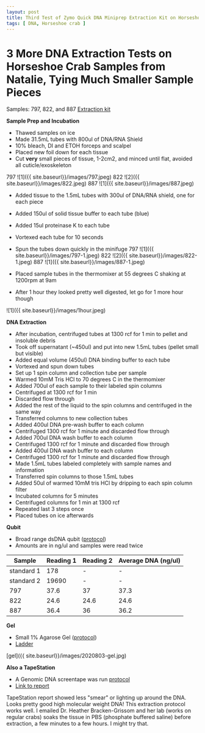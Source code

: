 ```yaml
---
layout: post
title: Third Test of Zymo Quick DNA Miniprep Extraction Kit on Horseshoe Crab Tissue
tags: [ DNA, Horseshoe crab ]
---
```


# 3 More DNA Extraction Tests on Horseshoe Crab Samples from Natalie, Tying Much Smaller Sample Pieces

Samples: 797, 822, and 887
[Extraction kit](https://www.zymoresearch.com/collections/quick-dna-kits/products/quick-dna-miniprep-plus-kit)

**Sample Prep and Incubation**

- Thawed samples on ice
- Made 31.5mL tubes with 800ul of DNA/RNA Shield
- 10% bleach, DI and ETOH forceps and scalpel
- Placed new foil down for each tissue
- Cut **very** small pieces of tissue, 1-2cm2, and minced until flat, avoided all cuticle/exoskeleton

797
![1]({{ site.baseurl}}/images/797.jpeg)
822
![2]({{ site.baseurl}}/images/822.jpeg)
887
![1]({{ site.baseurl}}/images/887.jpeg)

- Added tissue to the 1.5mL tubes with 300ul of DNA/RNA shield, one for each piece
- Added 150ul of solid tissue buffer to each tube (blue)
- Added 15ul proteinase K to each tube
- Vortexed each tube for 10 seconds
- Spun the tubes down quickly in the minifuge
797
![1]({{ site.baseurl}}/images/797-1.jpeg)
822
![2]({{ site.baseurl}}/images/822-1.jpeg)
887
![1]({{ site.baseurl}}/images/887-1.jpeg)

- Placed sample tubes in the thermomixer at 55 degrees C shaking at 1200rpm at 9am
- After 1 hour they looked pretty well digested, let go for 1 more hour though

![1]({{ site.baseurl}}/images/1hour.jpeg)

**DNA Extraction**

- After incubation, centrifuged tubes at 1300 rcf for 1 min to pellet and insoluble debris
- Took off supernatant (~450ul) and put into new 1.5mL tubes (pellet small but visible)
- Added equal volume (450ul) DNA binding buffer to each tube
- Vortexed and spun down tubes
- Set up 1 spin column and collection tube per sample
- Warmed 10mM Tris HCl to 70 degrees C in the thermomixer
- Added 700ul of each sample to their labeled spin columns
- Centrifuged at 1300 rcf for 1 min
- Discarded flow through
- Added the rest of the liquid to the spin columns and centrifuged in the same way
- Transferred columns to new collection tubes
- Added 400ul DNA pre-wash buffer to each column
- Centrifuged 1300 rcf for 1 minute and discarded flow through
- Added 700ul DNA wash buffer to each column
- Centrifuged 1300 rcf for 1 minute and discarded flow through
- Added 400ul DNA wash buffer to each column
- Centrifuged 1300 rcf for 1 minute and discarded flow through
- Made 1.5mL tubes labeled completely with sample names and information
- Transferred spin columns to those 1.5mL tubes
- Added 50ul of warmed 10mM tris HCl by dripping to each spin column filter
- Incubated columns for 5 minutes
- Centrifuged columns for 1 min at 1300 rcf
- Repeated last 3 steps once
- Placed tubes on ice afterwards

**Qubit**

- Broad range dsDNA qubit ([protocol](https://meschedl.github.io/MES_Puritz_Lab_Notebook/2019-03-02/Qubit-Protocol))
- Amounts are in ng/ul and samples were read twice

|Sample|Reading 1|Reading 2| Average DNA (ng/ul)|
|---|---|---|---|
|standard 1|178|-|-|
|standard 2|19690|-|-|
|797|37.6|37|37.3|
|822|24.6|24.6|24.6|
|887|36.4|36|36.2|

**Gel**

- Small 1% Agarose Gel ([protocol](https://meschedl.github.io/MES_Puritz_Lab_Notebook/2019-03-01/PPP-Lab-Gel-Protocol))
- [Ladder](https://www.thermofisher.com/document-connect/document-connect.html?url=https%3A%2F%2Fassets.thermofisher.com%2FTFS-Assets%2FLSG%2Fmanuals%2FMAN0013047_GeneRuler_1kb_Plus_DNALadder_250ug_UG.pdf&title=VXNlciBHdWlkZTogR2VuZVJ1bGVyIDEga2IgUGx1cyBETkEgTGFkZGVy)

[gel]({{ site.baseurl}}/images/2020803-gel.jpg)


**Also a TapeStation**

- A Genomic DNA screentape was run [protocol](https://meschedl.github.io/MESPutnam_Open_Lab_Notebook/DNA-Tapestation/)
- [Link to report](https://github.com/meschedl/MES_Puritz_Lab_Notebook/blob/master/tapetstations/2020-08-04.pdf)

TapeStation report showed less "smear" or lighting up around the DNA. Looks pretty good high molecular weight DNA! This extraction protocol works well. I emailed Dr. Heather Bracken-Grissom and her lab (works on regular crabs) soaks the tissue in PBS (phosphate buffered saline) before extraction, a few minutes to a few hours. I might try that.

